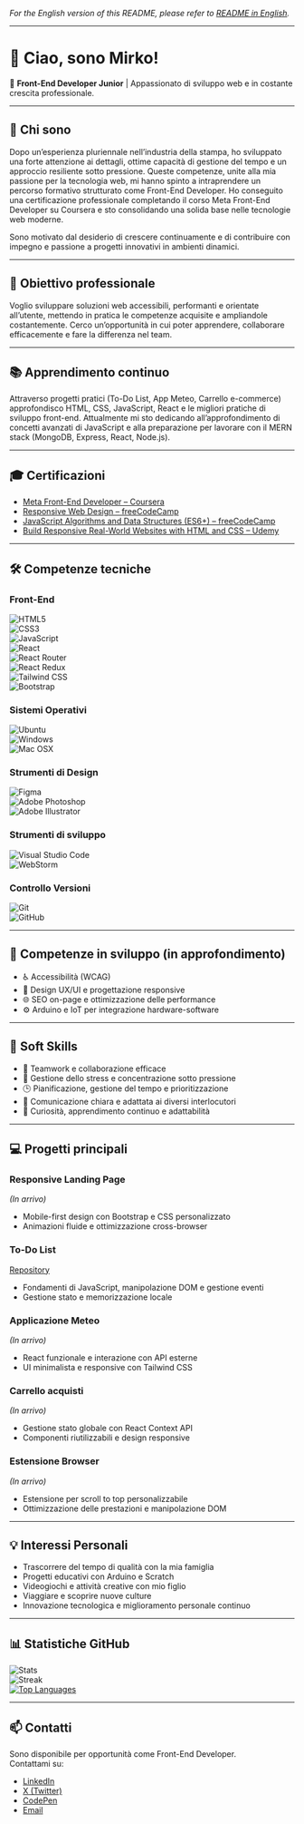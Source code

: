 
*For the English version of this README, please refer to [README in English](./README.en.md).*

---

# 👋 Ciao, sono Mirko!

🎯 **Front-End Developer Junior** | Appassionato di sviluppo web e in costante crescita professionale.

---

## 📖 Chi sono

Dopo un’esperienza pluriennale nell’industria della stampa, ho sviluppato una forte attenzione ai dettagli, ottime capacità di gestione del tempo e un approccio resiliente sotto pressione. Queste competenze, unite alla mia passione per la tecnologia web, mi hanno spinto a intraprendere un percorso formativo strutturato come Front-End Developer. Ho conseguito una certificazione professionale completando il corso Meta Front-End Developer su Coursera e sto consolidando una solida base nelle tecnologie web moderne.

Sono motivato dal desiderio di crescere continuamente e di contribuire con impegno e passione a progetti innovativi in ambienti dinamici.

---

## 🎯 Obiettivo professionale

Voglio sviluppare soluzioni web accessibili, performanti e orientate all’utente, mettendo in pratica le competenze acquisite e ampliandole costantemente. Cerco un’opportunità in cui poter apprendere, collaborare efficacemente e fare la differenza nel team.

---

## 📚 Apprendimento continuo

Attraverso progetti pratici (To-Do List, App Meteo, Carrello e-commerce) approfondisco HTML, CSS, JavaScript, React e le migliori pratiche di sviluppo front-end. Attualmente mi sto dedicando all’approfondimento di concetti avanzati di JavaScript e alla preparazione per lavorare con il MERN stack (MongoDB, Express, React, Node.js).

---

## 🎓 Certificazioni

- [Meta Front-End Developer – Coursera](https://www.coursera.org/account/accomplishments/professional-cert/N9ABPGLC812J)  
- [Responsive Web Design – freeCodeCamp](https://www.freecodecamp.org/certification/mirkomkr/responsive-web-design)  
- [JavaScript Algorithms and Data Structures (ES6+) – freeCodeCamp](https://www.freecodecamp.org/certification/mirkomkr/javascript-algorithms-and-data-structures-v8)  
- [Build Responsive Real-World Websites with HTML and CSS – Udemy](https://www.udemy.com/certificate/UC-a643c20f-bdf9-456b-8f71-6dec2121a448/)  

---

## 🛠️ Competenze tecniche

### Front-End
![HTML5](https://img.shields.io/badge/HTML5-E34F26?style=for-the-badge&logo=html5&logoColor=white)  
![CSS3](https://img.shields.io/badge/CSS3-1572B6?style=for-the-badge&logo=css3&logoColor=white)  
![JavaScript](https://img.shields.io/badge/JavaScript-F7DF1E?style=for-the-badge&logo=javascript&logoColor=black)  
![React](https://img.shields.io/badge/React-61DAFB?style=for-the-badge&logo=react&logoColor=black)  
![React Router](https://img.shields.io/badge/React_Router-CA4245?style=for-the-badge&logo=react-router&logoColor=white)  
![React Redux](https://img.shields.io/badge/React_Redux-764ABC?style=for-the-badge&logo=redux&logoColor=white)  
![Tailwind CSS](https://img.shields.io/badge/Tailwind_CSS-06B6D4?style=for-the-badge&logo=tailwind-css&logoColor=white)  
![Bootstrap](https://img.shields.io/badge/Bootstrap-7952B3?style=for-the-badge&logo=bootstrap&logoColor=white)

### Sistemi Operativi
![Ubuntu](https://img.shields.io/badge/Ubuntu-E95420?style=for-the-badge&logo=ubuntu&logoColor=white)  
![Windows](https://img.shields.io/badge/Windows-0078D4?style=for-the-badge&logo=windows&logoColor=white)  
![Mac OSX](https://img.shields.io/badge/Mac_OSX-000000?style=for-the-badge&logo=apple&logoColor=white)

### Strumenti di Design
![Figma](https://img.shields.io/badge/Figma-F24E1E?style=for-the-badge&logo=figma&logoColor=white)  
![Adobe Photoshop](https://img.shields.io/badge/Adobe%20Photoshop-31A8FF?style=for-the-badge&logo=adobe-photoshop&logoColor=white)  
![Adobe Illustrator](https://img.shields.io/badge/Adobe%20Illustrator-FF9A00?style=for-the-badge&logo=adobe-illustrator&logoColor=white)

### Strumenti di sviluppo
![Visual Studio Code](https://img.shields.io/badge/Visual%20Studio%20Code-0078D4?style=for-the-badge&logo=visual-studio-code&logoColor=white)  
![WebStorm](https://img.shields.io/badge/WebStorm-000000?style=for-the-badge&logo=webstorm&logoColor=white)

### Controllo Versioni
![Git](https://img.shields.io/badge/Git-F05032?style=for-the-badge&logo=git&logoColor=white)  
![GitHub](https://img.shields.io/badge/GitHub-181717?style=for-the-badge&logo=github&logoColor=white)

---

## 🚧 Competenze in sviluppo (in approfondimento)

- ♿ Accessibilità (WCAG)  
- 🎨 Design UX/UI e progettazione responsive  
- 🌐 SEO on-page e ottimizzazione delle performance  
- ⚙️ Arduino e IoT per integrazione hardware-software  

---

## 🌟 Soft Skills

- 🤝 Teamwork e collaborazione efficace  
- 🧘 Gestione dello stress e concentrazione sotto pressione  
- 🕒 Pianificazione, gestione del tempo e prioritizzazione  
- 💬 Comunicazione chiara e adattata ai diversi interlocutori  
- 🌱 Curiosità, apprendimento continuo e adattabilità  

---

## 💻 Progetti principali

### Responsive Landing Page  
*(In arrivo)*  
- Mobile-first design con Bootstrap e CSS personalizzato  
- Animazioni fluide e ottimizzazione cross-browser

### To-Do List  
[Repository](https://github.com/mirkomkr/todo-app)  
- Fondamenti di JavaScript, manipolazione DOM e gestione eventi  
- Gestione stato e memorizzazione locale

### Applicazione Meteo  
*(In arrivo)*  
- React funzionale e interazione con API esterne  
- UI minimalista e responsive con Tailwind CSS

### Carrello acquisti  
*(In arrivo)*  
- Gestione stato globale con React Context API  
- Componenti riutilizzabili e design responsive

### Estensione Browser  
*(In arrivo)*  
- Estensione per scroll to top personalizzabile  
- Ottimizzazione delle prestazioni e manipolazione DOM

---

## 💡 Interessi Personali

- Trascorrere del tempo di qualità con la mia famiglia  
- Progetti educativi con Arduino e Scratch
- Videogiochi e attività creative con mio figlio  
- Viaggiare e scoprire nuove culture  
- Innovazione tecnologica e miglioramento personale continuo

---

## 📊 Statistiche GitHub

![Stats](https://github-readme-stats.vercel.app/api?username=mirkomkr&show_icons=true&hide_title=true&count_private=true&hide=prs&theme=radical)  
![Streak](https://github-readme-streak-stats.herokuapp.com/?user=mirkomkr&theme=radical)  
[![Top Languages](https://github-readme-stats.vercel.app/api/top-langs/?username=mirkomkr&layout=compact&theme=radical)](https://github.com/mirkomkr)

---

## 📫 Contatti

Sono disponibile per opportunità come Front-End Developer.  
Contattami su:

- [LinkedIn](https://www.linkedin.com/in/mirko-passeri/)  
- [X (Twitter)](https://x.com/mirkomkr)  
- [CodePen](https://codepen.io/mirkomkr)  
- [Email](mailto:mirkopasseri83@gmail.com)
